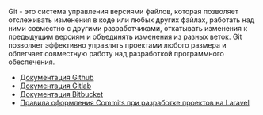 Git - это система управления версиями файлов, которая позволяет отслеживать изменения в коде или любых других файлах, 
работать над ними совместно с другими разработчиками, откатывать изменения к предыдущим версиям и объединять изменения 
из разных веток. Git позволяет эффективно управлять проектами любого размера 
и облегчает совместную работу над разработкой программного обеспечения.

[//]: # "materials"

- [Документация Github](https://fancyapps.com/fancybox/)
- [Документация Gitlab](https://docs.gitlab.com/)
- [Документация Bitbucket](https://support.atlassian.com/bitbucket-cloud/resources/)
- [Правила оформления Commits при разработке проектов на Laravel](https://youtu.be/IheASgEyVMU)

[//]: # "/materials"
